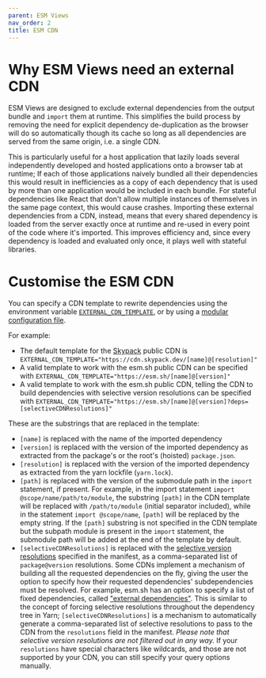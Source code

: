```yaml
---
parent: ESM Views
nav_order: 2
title: ESM CDN
---
```


# Why ESM Views need an external CDN

ESM Views are designed to exclude external dependencies from the output bundle
and `import` them at runtime. This simplifies the build process by removing the
need for explicit dependency de-duplication as the browser will do so
automatically though its cache so long as all dependencies are served from the
same origin, i.e. a single CDN.

This is particularly useful for a host application that lazily loads several
independently developed and hosted applications onto a browser tab at runtime;
If each of those applications naively bundled all their dependencies this would
result in inefficiencies as a copy of each dependency that is used by more than
one application would be included in each bundle. For stateful dependencies like
React that don't allow multiple instances of themselves in the same page
context, this would cause crashes. Importing these external dependencies from a
CDN, instead, means that every shared dependency is loaded from the server
exactly once at runtime and re-used in every point of the code where it's
imported. This improves efficiency and, since every dependency is loaded and
evaluated only once, it plays well with stateful libraries.

# Customise the ESM CDN

You can specify a CDN template to rewrite dependencies using the environment
variable [`EXTERNAL_CDN_TEMPLATE`](../configuration.md#externalcdntemplate), or
by using a [modular configuration file](../configuration.md).

For example:

- The default template for the [Skypack](https://www.skypack.dev/) public CDN is
  `EXTERNAL_CDN_TEMPLATE="https://cdn.skypack.dev/[name]@[resolution]"`
- A valid template to work with the esm.sh public CDN can be specified with
  `EXTERNAL_CDN_TEMPLATE="https://esm.sh/[name]@[version]"`
- A valid template to work with the esm.sh public CDN, telling the CDN to build
  dependencies with selective version resolutions can be specified with
  `EXTERNAL_CDN_TEMPLATE="https://esm.sh/[name]@[version]?deps=[selectiveCDNResolutions]"`

These are the substrings that are replaced in the template:

- `[name]` is replaced with the name of the imported dependency
- `[version]` is replaced with the version of the imported dependency as
  extracted from the package's or the root's (hoisted) `package.json`.
- `[resolution]` is replaced with the version of the imported dependency as
  extracted from the yarn lockfile (`yarn.lock`).
- `[path]` is replaced with the version of the submodule path in the `import`
  statement, if present. For example, in the import statement
  `import @scope/name/path/to/module`, the substring `[path]` in the CDN
  template will be replaced with `/path/to/module` (initial separator included),
  while in the statement `import @scope/name`, `[path]` will be replaced by the
  empty string. If the `[path]` substring is not specified in the CDN template
  but the subpath module is present in the `import` statement, the submodule
  path will be added at the end of the template by default.
- `[selectiveCDNResolutions]` is replaced with the
  [selective version resolutions](https://classic.yarnpkg.com/lang/en/docs/selective-version-resolutions/)
  specified in the manifest, as a comma-separated list of `package@version`
  resolutions. Some CDNs implement a mechanism of building all the requested
  dependencies on the fly, giving the user the option to specify how their
  requested dependencies' subdependencies must be resolved. For example, esm.sh
  has an option to specify a list of fixed dependencies, called
  ["external dependencies"](https://github.com/esm-dev/esm.sh#specify-external-dependencies).
  This is similar to the concept of forcing selective resolutions throughout the
  dependency tree in Yarn; `[selectiveCDNResolutions]` is a mechanism to
  automatically generate a comma-separated list of selective resolutions to pass
  to the CDN from the `resolutions` field in the manifest. _Please note that
  selective version resolutions are not filtered out in any way._ If your
  `resolutions` have special characters like wildcards, and those are not
  supported by your CDN, you can still specify your query options manually.
